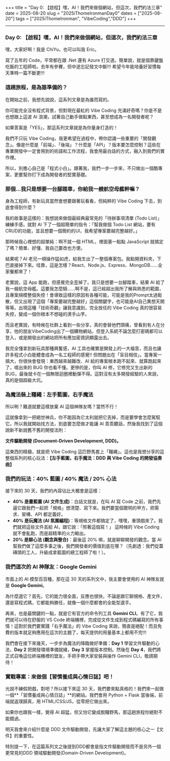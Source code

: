 +++ 
title = "Day 0: 【啟程】嘿，AI！我們來做個網站，但這次，我們約法三章" 
date = 2025-08-20 
slug = "2025iThomeIronmanDay0" 
dates = ["2025-08-20"] 
tags = ["2025iThomeIronman", "VibeCoding","DDD"] 
+++

---

### Day 0: 【啟程】嘿，AI！我們來做個網站，但這次，我們約法三章

嘿，大家好啊！我是 ChiYu，也可以叫我 Eric。

寫了五年的 Code，平常都在跟 .Net 還有 Azure 打交道。簡單說，就是個靠鍵盤吃飯的工程師啦。去年有參賽，但中途忘記發文中斷!!! 希望今年能培養好習慣每天準時一篇不斷更!!!

### 這趟旅程，是為誰準備的？

在開始之前，我想先說說，這系列文章是為誰而寫的。

你可能完全沒有程式背景，但對現在最紅的 Vibe Coding 充滿好奇嗎？你是不是也想跟上這波 AI 浪潮，試著自己動手做點東西，甚至想成為一名開發者呢？

如果答案是「YES」，那這系列文章就是為你量身打造的！

我們不只玩 Vibe Coding，我更希望在過程中，帶你認識一些重要的「開發觀念」。像是什麼是「前端」、「後端」？什麼是「API」？版本要怎麼控制？這些在專業開發中一定會用到的術語和工作流程，我會用最白話的方式，融入到我們的實作裡。

所以，別擔心自己是「程式小白」。跟著我，我們一步一步來，不只做出一個酷專案，更要幫你打下成為開發者的堅實基礎。

### 那個…我只是想要一台腳踏車，你給我一艘航空母艦幹嘛？

身為工程師，有新玩具當然會想要跟著玩看看，但純粹的 Vibe Coding 下去，到底會得到什麼？

我的故事是這樣的：我想說來做個最經典最常見的「待辦事項清單 (Todo List)」練練手感。就對 AI 下了一個超簡單的指令：「幫我做個 Todo List 網站，要有CRUD的功能，並且想要一個簡約的UI，我希望專案要越完整越好。」

那時候我心裡想的超單純：啊不就一個 HTML，裡面塞一點點 JavaScript 就搞定了嗎？簡單、好懂、我自己要改也方便。

結果呢？AI 老兄一頓操作猛如虎，給我生出了一整個專案包。我點開資料夾，下巴直接掉下來。哇靠，這是怎樣？React、Node.js、Express、MongoDB……全家餐都來了！

老實說，這 App 能跑，但感覺完全歪掉了。我只是想要一台腳踏車，結果 AI 給了我一艘航空母艦。這要我怎麼騎……啊不是，這已經超出我所了解與熟悉的範圍，且專案規模整個失控！會導致這樣的原因有各種可能，可能是我的Prompt太過鬆散，但又出現了這個「專案要越完整越好」這個關鍵字，也可能是AI自己異想天開等等。出現這種「技術奇觀」讓我意識到，完全放任的 Vibe Coding 真的很容易失控，變成一個你根本不想碰的燙手山芋。

而且老實說，有時候在社群上看到一些分享，真的會替他們頭痛，曾看到有人在分享，他的朋友VibeCoding出了一個購物網站，但登入系統不論怎麼打密碼都可以登入，或是開發出的網站把所有應加密資訊顯露出去。

我完全懂拿到新玩具那種興奮感，AI 工具也確實是開發上的一大福音，而且也讓許多程式小白能體會成為一名工程師的感覺!! 但問題出在「盲目相信」。當專案一搞大，你很快會發現：東西越來越難改、AI 給的專案根本跑不起來、就算跑起來了，噴出來的 BUG 你也看不懂。更慘的是，你叫 AI 修，它修完又生出新的 BUG，最後就卡在一個無限迴圈裡動彈不得。這對沒有太多開發經驗的人來說，真的是個超級大坑。

### 為魔法裝上韁繩：左手藍圖，右手魔法

所以咧？難道就要這樣放棄 AI 這個神隊友嗎？當然不行！

這就像拿到一把絕世神兵，你不能因為它太利就把它丟掉，而是要學會怎麼駕馭它。所以我就開始找方法，到底要怎麼做才能讓 AI 乖乖聽話，然後我找到了這個說新不新說舊不舊的開發法則：

**文件驅動開發 (Document-Driven Development, DDD)。**

這東西的精髓，就是把 Vibe Coding 這匹野馬套上「韁繩」。這也是我想分享的這整個系列的核心玩法：**【左手藍圖，右手魔法：DDD 與 Vibe Coding 的開發協奏曲】**

### 我們的玩法：40% 藍圖 / 40% 魔法 / 20% 心法

接下來的 30 天，我們的內容佔比大概會是這樣：

- **40% 是畫藍圖 (AI 文件生成)**：白話文就是，在叫 AI 寫 Code 之前，我們先逼它跟我們一起把「規格」想清楚、寫下來。我們要當個聰明的甲方，把需求、架構、API 都定義好。
- **40% 是玩魔法 (AI 氛圍編程)**：等規格文件都搞定了，嘿嘿，重頭戲來了。我們就把這些文件丟給 AI，跟它說：「照著這個寫！」 這時候的 Vibe Coding 就不會亂跑，而是超精準的火力輸出。
- **20% 是聊心法 (觀念與整合)**：最後這 20% 嘛，就是聊聊開發的觀念。當 AI 幫我們做了這麼多事之後，我們開發者的價值到底在哪？（先劇透：我們從蓋磚頭的工人，升級成拿藍圖的總工程師了啦！）。

### 我們這次的 AI 神隊友：Google Gemini

市面上的 AI 模型百百種，那在這 30 天的系列文中，我主要會使用的 AI 神隊友就是 **Google Gemini**。

為什麼選它？首先，它的能力很全面，反應也很快，不論是跟它聊規格、產文件，還是寫程式碼，它都能夠勝任，就像一個什麼都會的全能型選手。

再來，也是最關鍵的一點，就是它有官方的命令列工具 **Gemini CLI**。有了它，我們就可以待在舒服的 VS Code 終端機裡，完成從文件生成到程式碼編寫的所有事情！這對於我們要實踐「右手魔法」的 Vibe Coding 來說，簡直是絕配！而且免費的版本就足夠應用在這次的主題了，每天提供的用量基本上都用不完!!!

我們會在接下來幾天，一步步為魔法的降臨做好準備：**Day 1** 學習文件驅動的心法，**Day 2** 把開發環境準備就緒，**Day 3** 掌握版本控制。然後在 **Day 4**，我們將正式召喚這位終端機裡的盟友，手把手帶大家安裝與操作 Gemini CLI，敬請期待！

### 實戰專案：來做個【習慣養成與心情日誌】吧！

光說不練假把戲，對吧？所以接下來這 30 天，我們要來點真格的！我們來一起做一個**「習慣養成與心情日誌」**的網站。我們會用 Python + Flask 當後端，前端就返璞歸真，用 HTML/CSS/JS，從零把它做出來。

如果你也跟我一樣，覺得 AI 超猛，但又怕它變成脫韁野馬，那這趟旅程你絕對不能錯過。

明天我會來介紹什麼是 DDD 文件驅動開發，先讓大家了解這主題的核心之一【文件】的重要性。

特別提一下，在這篇系列文之後提到DDD都會是指文件驅動開發而不是另外一個更常見的DDD 領域驅動開發(Domain-Driven Development)。
